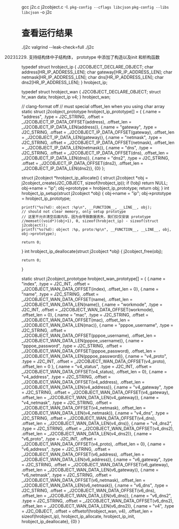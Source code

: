 

gcc j2c.c j2cobject.c -I. `pkg-config --cflags libcjson` `pkg-config --libs libcjson` -o j2c
# 查看运行结果
./j2c
valgrind --leak-check=full ./j2c



20231229. 支持结构体中子结构体， prototype 中添加了构造以及init 和析构函数

typedef struct hrobject_ip {
    J2COBJECT_DECLARE_OBJECT;
    char address[HR_IP_ADDRESS_LEN];
    char gateway[HR_IP_ADDRESS_LEN];
    char netmask[HR_IP_ADDRESS_LEN];
    char dns[HR_IP_ADDRESS_LEN];
    char dns2[HR_IP_ADDRESS_LEN];
} hrobject_ip;


typedef struct hrobject_wan {
    J2COBJECT_DECLARE_OBJECT;
    struct hr_wan data;
    hrobject_ip v4;
} hrobject_wan;

// clang-format off
// must special offset_len when you using char array
static struct j2cobject_prototype hrobject_ip_prototype[] = {
    {.name = "address",              .type = J2C_STRING,    .offset = _J2COBJECT_IP_DATA_OFFSET(address),              .offset_len = _J2COBJECT_IP_DATA_LEN(address)},
    {.name = "gateway",              .type = J2C_STRING,    .offset = _J2COBJECT_IP_DATA_OFFSET(gateway),              .offset_len = _J2COBJECT_IP_DATA_LEN(gateway)},
    {.name = "netmask",              .type = J2C_STRING,    .offset = _J2COBJECT_IP_DATA_OFFSET(netmask),              .offset_len = _J2COBJECT_IP_DATA_LEN(netmask)},
    {.name = "dns",                  .type = J2C_STRING,    .offset = _J2COBJECT_IP_DATA_OFFSET(dns),              .offset_len = _J2COBJECT_IP_DATA_LEN(dns)},
    {.name = "dns2",                 .type = J2C_STRING,    .offset = _J2COBJECT_IP_DATA_OFFSET(dns2),              .offset_len = _J2COBJECT_IP_DATA_LEN(dns2)},
    {0}
};

struct j2cobject *hrobject_ip_allocate() {
    struct j2cobject *obj = j2cobject_create(J2C_OBJECT, sizeof(hrobject_ip));
    if (!obj)
        return NULL;
    obj->name = "ip";
    obj->prototype = hrobject_ip_prototype;
    return obj;
}
int hrobject_ip_setup(struct j2cobject *obj) {
    obj->name = "ip";
    obj->prototype = hrobject_ip_prototype;
    
    printf("%s(%d): object :%p\n", __FUNCTION__, __LINE__, obj);
    // should not clear memory, only setup prototype
    // 这里不允许清空后面内存，因为会导致数据丢失，我们仅仅安装 prototype
    //memset((void*)(obj+1), 0, sizeof(hrobject_ip) - sizeof(struct j2cobject));
    printf("%s(%d): object :%p, proto:%p\n", __FUNCTION__, __LINE__, obj, obj->prototype);

    return 0;
}
int hrobject_ip_deallocate(struct j2cobject *obj) {
    j2cobject_free(obj);
    
    return 0;
}

static struct j2cobject_prototype hrobject_wan_prototype[] = {
    {.name = "index",             .type = J2C_INT,       .offset = _J2COBJECT_WAN_DATA_OFFSET(index),             .offset_len = 0},
    {.name = "name",              .type = J2C_STRING,    .offset = _J2COBJECT_WAN_DATA_OFFSET(name),              .offset_len = _J2COBJECT_WAN_DATA_LEN(name)},
    {.name = "workmode",          .type = J2C_INT,       .offset = _J2COBJECT_WAN_DATA_OFFSET(workmode),          .offset_len = 0},
    {.name = "mac",               .type = J2C_STRING,    .offset = _J2COBJECT_WAN_DATA_OFFSET(mac),               .offset_len = _J2COBJECT_WAN_DATA_LEN(mac)},
    {.name = "pppoe_username",    .type = J2C_STRING,    .offset = _J2COBJECT_WAN_DATA_OFFSET(pppoe_username),    .offset_len = _J2COBJECT_WAN_DATA_LEN(pppoe_username)},
    {.name = "pppoe_password",    .type = J2C_STRING,    .offset = _J2COBJECT_WAN_DATA_OFFSET(pppoe_password),    .offset_len = _J2COBJECT_WAN_DATA_LEN(pppoe_password)},
    {.name = "v4_proto",          .type = J2C_INT,       .offset = _J2COBJECT_WAN_DATA_OFFSET(v4_proto),          .offset_len = 0 },
    {.name = "v4_status",         .type = J2C_INT,       .offset = _J2COBJECT_WAN_DATA_OFFSET(v4_status),         .offset_len = 0},
    {.name = "v4_address",        .type = J2C_STRING,    .offset = _J2COBJECT_WAN_DATA_OFFSET(v4_address),        .offset_len = _J2COBJECT_WAN_DATA_LEN(v4_address)},
    {.name = "v4_gateway",        .type = J2C_STRING,    .offset = _J2COBJECT_WAN_DATA_OFFSET(v4_gateway),        .offset_len = _J2COBJECT_WAN_DATA_LEN(v4_gateway)},
    {.name = "v4_netmask",        .type = J2C_STRING,    .offset = _J2COBJECT_WAN_DATA_OFFSET(v4_netmask),        .offset_len = _J2COBJECT_WAN_DATA_LEN(v4_netmask)},
    {.name = "v4_dns",            .type = J2C_STRING,    .offset = _J2COBJECT_WAN_DATA_OFFSET(v4_dns),            .offset_len = _J2COBJECT_WAN_DATA_LEN(v4_dns)},
    {.name = "v4_dns2",           .type = J2C_STRING,    .offset = _J2COBJECT_WAN_DATA_OFFSET(v4_dns2),           .offset_len = _J2COBJECT_WAN_DATA_LEN(v4_dns2)},
    {.name = "v6_proto",          .type = J2C_INT,       .offset = _J2COBJECT_WAN_DATA_OFFSET(v4_proto),          .offset_len = 0},
    {.name = "v6_address",        .type = J2C_STRING,    .offset = _J2COBJECT_WAN_DATA_OFFSET(v6_address),        .offset_len = _J2COBJECT_WAN_DATA_LEN(v6_address)},
    {.name = "v6_gateway",        .type = J2C_STRING,    .offset = _J2COBJECT_WAN_DATA_OFFSET(v6_gateway),        .offset_len = _J2COBJECT_WAN_DATA_LEN(v6_gateway)},
    {.name = "v6_netmask",        .type = J2C_STRING,    .offset = _J2COBJECT_WAN_DATA_OFFSET(v6_netmask),        .offset_len = _J2COBJECT_WAN_DATA_LEN(v6_netmask)},
    {.name = "v6_dns",            .type = J2C_STRING,    .offset = _J2COBJECT_WAN_DATA_OFFSET(v6_dns),            .offset_len = _J2COBJECT_WAN_DATA_LEN(v6_dns)},
    {.name = "v6_dns2",           .type = J2C_STRING,    .offset = _J2COBJECT_WAN_DATA_OFFSET(v6_dns2),           .offset_len = _J2COBJECT_WAN_DATA_LEN(v6_dns2)},
    {.name = "v4",           .type = J2C_OBJECT,    .offset = offsetof(hrobject_wan, v4),           .offset_len = sizeof(hrobject_ip), hrobject_ip_allocate, hrobject_ip_init, hrobject_ip_deallocate},
    {0}
}




